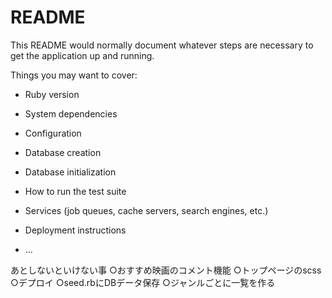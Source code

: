 # README

This README would normally document whatever steps are necessary to get the
application up and running.

Things you may want to cover:

* Ruby version

* System dependencies

* Configuration

* Database creation

* Database initialization

* How to run the test suite

* Services (job queues, cache servers, search engines, etc.)

* Deployment instructions

* ...

あとしないといけない事
○おすすめ映画のコメント機能
○トップページのscss
○デプロイ
○seed.rbにDBデータ保存
○ジャンルごとに一覧を作る
